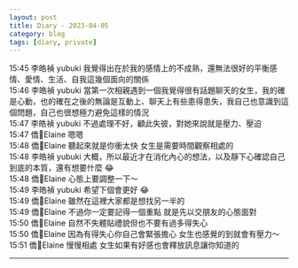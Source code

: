 ```yaml
---
layout: post
title: Diary - 2023-04-05
category: blog
tags: [diary, private]
---
```


15:45 李皓禎 yubuki 我覺得出在於我的感情上的不成熟，還無法很好的平衡感情、愛情、生活、自我這幾個面向的關係<br>
15:46 李皓禎 yubuki 當第一次相親遇到一個我覺得很有話題聊天的女生，我的確是心動，也的確在之後的無論是互動上、聊天上有些患得患失，我自己也意識到這個問題，自己也很想極力避免這樣的情況<br>
15:47 李皓禎 yubuki 不過處理不好，顧此失彼，對她來說就是壓力、壓迫<br>
15:47 僑💞Elaine 嗯嗯<br>
15:48 僑💞Elaine 聽起來就是你衝太快 女生是需要時間觀察相處的<br>
15:48 李皓禎 yubuki 大概，所以最近才在消化內心的想法，以及靜下心確認自己到底的本質，還有想要什麼 😂<br>
15:48 僑💞Elaine 心態上要調整一下～<br>
15:49 李皓禎 yubuki 希望下個會更好 😂<br>
15:49 僑💞Elaine 雖然在這裡大家都是想找另一半的<br>
15:49 僑💞Elaine 不過你一定要記得一個重點 就是先以交朋友的心態面對<br>
15:50 僑💞Elaine 自然不失體貼禮貌但也不要有過多得失心<br>
15:50 僑💞Elaine 因為有得失心你自己會緊張擔心 女生也感覺的到就會有壓力～<br>
15:51 僑💞Elaine 慢慢相處 女生如果有好感也會釋放訊息讓你知道的

---